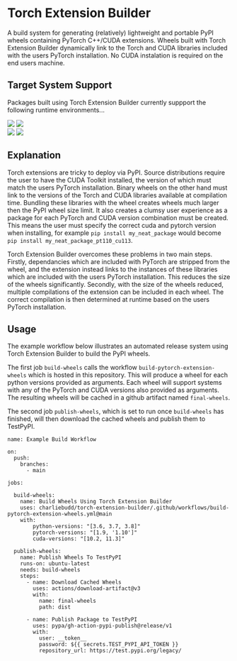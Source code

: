 # Torch Extension Builder
A build system for generating (relatively) lightweight and portable PyPI wheels containing PyTorch C++/CUDA extensions. Wheels built with Torch Extension Builder dynamically link to the Torch and CUDA libraries included with the users PyTorch installation. No CUDA instalation is required on the end users machine.

## Target System Support
Packages built using Torch Extension Builder currently suppport the following runtime environments...

<div>
<img src="https://img.shields.io/badge/OS-Linux%20(glibc%20>=%202.17)-7a3b8f.svg"/>
<img src="https://img.shields.io/badge/Python-3.7%20|%203.8%20|%203.9%20|%203.10%20|%203.11-3776ab.svg"/>
<br />
<img src="https://img.shields.io/badge/PyTorch-1.10%20|%201.11%20|%201.12%20|%201.13-EE4C2C.svg"/>
<img src="https://img.shields.io/badge/CUDA-10.2%20|%2011.1%20|%2011.3%20|%2011.5%20|%2011.6%20|%2011.7-76b900.svg"/>
<div />

## Explanation
Torch extensions are tricky to deploy via PyPI. Source distributions require the user to have the CUDA Toolkit installed, the version of which must match the users PyTorch installation. Binary wheels on the other hand must link to the versions of the Torch and CUDA libraries available at compilation time. Bundling these libraries with the wheel creates wheels much larger then the PyPI wheel size limit. It also creates a clumsy user experience as a package for each PyTorch and CUDA version combination must be created. This means the user must specify the correct cuda and pytorch version when installing, for example ```pip install my_neat_package``` would become ```pip install my_neat_package_pt110_cu113```. 

Torch Extension Builder overcomes these problems in two main steps. Firstly, dependancies which are included with PyTorch are stripped from the wheel, and the extension instead links to the instances of these libraries which are included with the users PyTorch installation. This reduces the size of the wheels significantly. Secondly, with the size of the wheels reduced, multiple compilations of the extension can be included in each wheel. The correct compilation is then determined at runtime based on the users PyTorch installation.
  
## Usage
The example workflow below illustrates an automated release system using Torch Extension Builder to build the PyPI wheels. 

The first job `build-wheels` calls the workflow `build-pytorch-extension-wheels` which is hosted in this repository. This will produce a wheel for each python versions provided as arguments. Each wheel will support systems with any of the PyTorch and CUDA versions also provided as arguments. The resulting wheels will be cached in a github artifact named `final-wheels`. 

The second job `publish-wheels`, which is set to run once `build-wheels` has finished, will then download the cached wheels and publish them to TestPyPI.

```
name: Example Build Workflow

on:
  push:
    branches:
      - main

jobs:

  build-wheels:
    name: Build Wheels Using Torch Extension Builder
    uses: charliebudd/torch-extension-builder/.github/workflows/build-pytorch-extension-wheels.yml@main
    with:
        python-versions: "[3.6, 3.7, 3.8]"
        pytorch-versions: "[1.9, '1.10']"
        cuda-versions: "[10.2, 11.3]"

  publish-wheels:
    name: Publish Wheels To TestPyPI
    runs-on: ubuntu-latest
    needs: build-wheels
    steps:
      - name: Download Cached Wheels
        uses: actions/download-artifact@v3
        with:
          name: final-wheels
          path: dist

      - name: Publish Package to TestPyPI
        uses: pypa/gh-action-pypi-publish@release/v1
        with:
          user: __token__
          password: ${{ secrets.TEST_PYPI_API_TOKEN }}
          repository_url: https://test.pypi.org/legacy/
```
